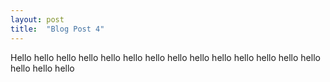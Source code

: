 ```yaml
---
layout: post
title:  "Blog Post 4"
---
```


Hello hello hello hello hello hello hello hello hello hello hello hello hello hello
hello
hello
hello

<!-- end exerpt -->